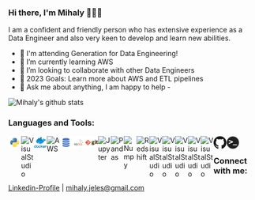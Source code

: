 ### Hi there, I'm Mihaly 👋👋👋

I am a confident and friendly person who has extensive experience as a Data Engineer and also very keen to develop and learn new abilities.

- 🔭 I'm attending Generation for Data Engineering!
- 🌱 I’m currently learning AWS 
- 👯 I’m looking to collaborate with other Data Engineers
- 🥅 2023 Goals: Learn more about AWS and ETL pipelines
- 💬 Ask me about anything, I am happy to help
-<br />


![Mihaly's github stats](https://github-readme-stats.vercel.app/api?username=mihalyjeles&show_icons=true&theme=radical)
<br />
### Languages and Tools:

<img align="left" alt="Python3" width="26px" src="https://raw.githubusercontent.com/github/explore/80688e429a7d4ef2fca1e82350fe8e3517d3494d/topics/python/python.png" />

<img align="left" alt="VisualStudio" width="26px" src="https://cdn.jsdelivr.net/gh/devicons/devicon/icons/vscode/vscode-original.svg" />
<img align="left" alt="Docker" width="26px" src="https://raw.githubusercontent.com/github/explore/80688e429a7d4ef2fca1e82350fe8e3517d3494d/topics/docker/docker.png" />
<img align="left" alt="AWS" width="26px" src="https://github.com/melanieshi0120/melanieshi0120/blob/master/images/AWS.jpeg" />
<img align="left" alt="SQL" width="26px" src="https://raw.githubusercontent.com/github/explore/80688e429a7d4ef2fca1e82350fe8e3517d3494d/topics/sql/sql.png" />
<img align="left" alt="MySQL" width="26px" src="https://raw.githubusercontent.com/github/explore/80688e429a7d4ef2fca1e82350fe8e3517d3494d/topics/mysql/mysql.png" />
<img align="left" alt="Git" width="26px" src="https://raw.githubusercontent.com/github/explore/80688e429a7d4ef2fca1e82350fe8e3517d3494d/topics/git/git.png" />
<img align="left" alt="Jupyter" width="26px" src="https://github.com/melanieshi0120/melanieshi0120/blob/master/images/Jupyter_logo.png" />
<img align="left" alt="Pandas" width="26px" src="https://github.com/melanieshi0120/melanieshi0120/blob/master/images/pandas.png" />
<img align="left" alt="Numpy" width="26px" src="https://github.com/melanieshi0120/melanieshi0120/blob/master/images/numpy.png" />
<img align="left" alt="Redshift" width="26px" src="https://raw.githubusercontent.com/generation-de-lon9/mihaly-jeles-mini-project/main/ikonslogos/Redshift_logo-Black-320x180.webp?token=GHSAT0AAAAAACCOVWBAVEP4VR27FI5U76L6ZC6RIBA" />
<img align="left" alt="VisualStudio" width="26px" src="https://cdn.jsdelivr.net/gh/devicons/devicon/icons/vscode/vscode-original.svg" />
<img align="left" alt="VisualStudio" width="26px" src="https://cdn.jsdelivr.net/gh/devicons/devicon/icons/vscode/vscode-original.svg" />
<img align="left" alt="VisualStudio" width="26px" src="https://cdn.jsdelivr.net/gh/devicons/devicon/icons/vscode/vscode-original.svg" />
<img align="left" alt="VisualStudio" width="26px" src="https://cdn.jsdelivr.net/gh/devicons/devicon/icons/vscode/vscode-original.svg" />
<img align="left" alt="VisualStudio" width="26px" src="https://cdn.jsdelivr.net/gh/devicons/devicon/icons/vscode/vscode-original.svg" />
<img align="left" alt="GitHub" width="26px" src="https://raw.githubusercontent.com/github/explore/78df643247d429f6cc873026c0622819ad797942/topics/github/github.png" />
<img align="left" alt="Terminal" width="26px" src="https://raw.githubusercontent.com/github/explore/80688e429a7d4ef2fca1e82350fe8e3517d3494d/topics/terminal/terminal.png" />
<br />



### Connect with me:
[Linkedin-Profile](https://www.linkedin.com/in/mihaly-zoltan-jeles-64203526b/) | mihaly.jeles@gmail.com

